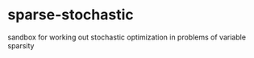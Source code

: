 sparse-stochastic
=================

sandbox for working out stochastic optimization in problems of variable sparsity